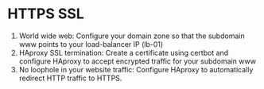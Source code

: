 <h1>HTTPS SSL</h1>
<ol>
<li>World wide web: Configure your domain zone so that the subdomain www points to your load-balancer IP (lb-01)</li>
<li>HAproxy SSL termination: Create a certificate using certbot and configure HAproxy to accept encrypted traffic for your subdomain www</li>
<li>No loophole in your website traffic: Configure HAproxy to automatically redirect HTTP traffic to HTTPS.</h1>
</ol>
